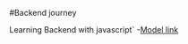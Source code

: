 #Backend journey

Learning Backend with javascript` -[Model link](https://app.eraser.io/workspace/YtPqZ1VogxGy1jzIDkzj)
